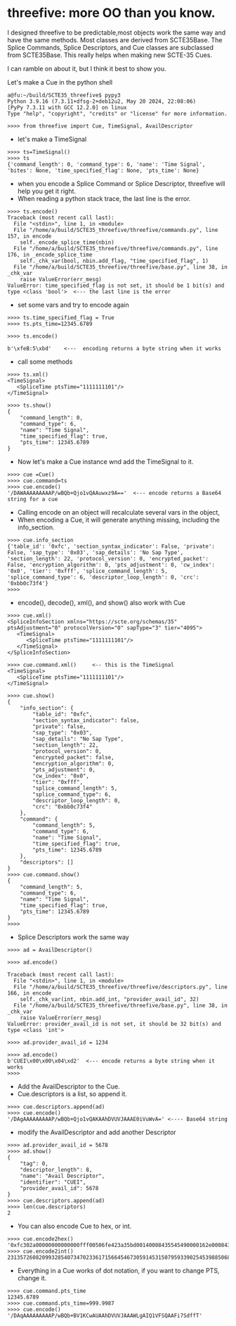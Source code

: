 # threefive: more OO than you know.

I designed threefive to be predictable,most objects work the same way and have the same methods. 
Most classes are derived from SCTE35Base. The Splice Commands, Splice Descriptors, and Cue classes are subclassed from SCTE35Base. 
This really helps when making new SCTE-35 Cues. 

I can ramble on about it, but I think it best to show you. 

Let's make a Cue in the python shell

```py3
a@fu:~/build/SCTE35_threefive$ pypy3
Python 3.9.16 (7.3.11+dfsg-2+deb12u2, May 20 2024, 22:08:06)
[PyPy 7.3.11 with GCC 12.2.0] on linux
Type "help", "copyright", "credits" or "license" for more information.

>>>> from threefive import Cue, TimeSignal, AvailDescriptor
```
* let's make a TimeSignal

```py3
>>>> ts=TimeSignal()
>>>> ts
{'command_length': 0, 'command_type': 6, 'name': 'Time Signal', 'bites': None, 'time_specified_flag': None, 'pts_time': None}

````
* when you encode a Splice Command or Splice Descriptor, threefive will help you get it right.
* When reading a python stack trace, the last line is the error.
```py3
>>>> ts.encode()
Traceback (most recent call last):
  File "<stdin>", line 1, in <module>
  File "/home/a/build/SCTE35_threefive/threefive/commands.py", line 157, in encode
    self._encode_splice_time(nbin)
  File "/home/a/build/SCTE35_threefive/threefive/commands.py", line 176, in _encode_splice_time
    self._chk_var(bool, nbin.add_flag, "time_specified_flag", 1)
  File "/home/a/build/SCTE35_threefive/threefive/base.py", line 38, in _chk_var
    raise ValueError(err_mesg)
ValueError: time_specified_flag is not set, it should be 1 bit(s) and type <class 'bool'>  <--- the last line is the error
```
* set some vars and try to encode again
```py3
>>>> ts.time_specified_flag = True
>>>> ts.pts_time=12345.6789  

>>>> ts.encode()

b'\xfeB:5\xbd'    <---  encoding returns a byte string when it works

```

* call some methods 
```py3
>>>> ts.xml()
<TimeSignal>
   <SpliceTime ptsTime="1111111101"/>
</TimeSignal>

>>>> ts.show()
{
    "command_length": 0,
    "command_type": 6,
    "name": "Time Signal",
    "time_specified_flag": true,
    "pts_time": 12345.6789
}
```
* Now let's make a Cue instance wnd add the TimeSignal to it.
```py3
>>>> cue =Cue()
>>>> cue.command=ts
>>>> cue.encode()
'/DAWAAAAAAAAAP/wBQb+Qjo1vQAAuwxz9A=='  <--- encode returns a Base64 string for a cue
```
* Calling encode on an object will recalculate several vars in the object, 
* When encoding a Cue, it will generate anything missing, including the info_section.
```py3
>>>> cue.info_section
{'table_id': '0xfc', 'section_syntax_indicator': False, 'private': False, 'sap_type': '0x03', 'sap_details': 'No Sap Type', 'section_length': 22, 'protocol_version': 0, 'encrypted_packet': False, 'encryption_algorithm': 0, 'pts_adjustment': 0, 'cw_index': '0x0', 'tier': '0xfff', 'splice_command_length': 5, 'splice_command_type': 6, 'descriptor_loop_length': 0, 'crc': '0xbb0c73f4'}
>>>> 
```
* encode(), decode(), xml(), and show() also work with Cue
```py3 
>>>> cue.xml()
<SpliceInfoSection xmlns="https://scte.org/schemas/35" ptsAdjustment="0" protocolVersion="0" sapType="3" tier="4095">
   <TimeSignal>
      <SpliceTime ptsTime="1111111101"/>
   </TimeSignal>
</SpliceInfoSection>

>>>> cue.command.xml()     <-- this is the TimeSignal
<TimeSignal>
   <SpliceTime ptsTime="1111111101"/>
</TimeSignal>

>>>> cue.show()
{
    "info_section": {
        "table_id": "0xfc",
        "section_syntax_indicator": false,
        "private": false,
        "sap_type": "0x03",
        "sap_details": "No Sap Type",
        "section_length": 22,
        "protocol_version": 0,
        "encrypted_packet": false,
        "encryption_algorithm": 0,
        "pts_adjustment": 0,
        "cw_index": "0x0",
        "tier": "0xfff",
        "splice_command_length": 5,
        "splice_command_type": 6,
        "descriptor_loop_length": 0,
        "crc": "0xbb0c73f4"
    },
    "command": {
        "command_length": 5,
        "command_type": 6,
        "name": "Time Signal",
        "time_specified_flag": true,
        "pts_time": 12345.6789
    },
    "descriptors": []
}
>>>> cue.command.show()
{
    "command_length": 5,
    "command_type": 6,
    "name": "Time Signal",
    "time_specified_flag": true,
    "pts_time": 12345.6789
}
>>>> 
```
* Splice Descriptors work the same way
```py3
>>>> ad = AvailDescriptor()

>>>> ad.encode()

Traceback (most recent call last):
  File "<stdin>", line 1, in <module>
  File "/home/a/build/SCTE35_threefive/threefive/descriptors.py", line 166, in encode
    self._chk_var(int, nbin.add_int, "provider_avail_id", 32)
  File "/home/a/build/SCTE35_threefive/threefive/base.py", line 38, in _chk_var
    raise ValueError(err_mesg)
ValueError: provider_avail_id is not set, it should be 32 bit(s) and type <class 'int'>

>>>> ad.provider_avail_id = 1234

>>>> ad.encode()
b'CUEI\x00\x00\x04\xd2'  <--- encode returns a byte string when it works
>>>> 

```
* Add the AvailDescriptor to the Cue. 
* Cue.descriptors is a list, so append it. 
```py3
>>>> cue.descriptors.append(ad)
>>>> cue.encode()
'/DAgAAAAAAAAAP/wBQb+Qjo1vQAKAAhDVUVJAAAE0iVuWvA=' <---- Base64 string
```
* modify the AvailDescriptor and add another Descriptor
```py3
>>>> ad.provider_avail_id = 5678
>>>> ad.show()
{
    "tag": 0,
    "descriptor_length": 8,
    "name": "Avail Descriptor",
    "identifier": "CUEI",
    "provider_avail_id": 5678
}
>>>> cue.descriptors.append(ad)
>>>> len(cue.descriptors)
2
```
* You can also encode Cue to hex, or int.
```py3
>>>> cue.encode2hex()
'0xfc302a00000000000000fff00506fe423a35bd00140008435545490000162e0008435545490000162e7cf13378'
>>>> cue.encode2int()
2313572608209932854073470233617156645467305914531507959339025453988506820473289879370790529590385607701508984
```
* Everything in a Cue works of dot notation, if you want to change PTS, change it.
```py3
>>>> cue.command.pts_time
12345.6789
>>>> cue.command.pts_time=999.9987
>>>> cue.encode()
'/DAqAAAAAAAAAP/wBQb+BV1KCwAUAAhDVUVJAAAWLgAIQ1VFSQAAFi7SdffT'
```
